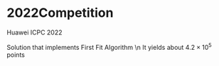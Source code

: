 # 2022Competition

Huawei ICPC 2022 

Solution that implements First Fit Algorithm \n
It yields about $4.2 \times 10^5$ points
